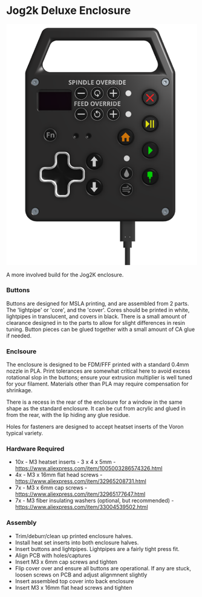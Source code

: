 # Jog2k Deluxe Enclosure

![](./Images/Jog2k_Enclosure_2.png)

A more involved build for the Jog2K enclosure.

### Buttons
Buttons are designed for MSLA printing, and are assembled from 2 parts. The 'lightpipe' or 'core', and the 'cover'. Cores should be printed in white, lightpipes in translucent, and covers in black. There is a small amount of clearance designed in to the parts to allow for slight differences in resin tuning. Button pieces can be glued together with a small amount of CA glue if needed. 

### Enclsoure
The enclosure is designed to be FDM/FFF printed with a standard 0.4mm nozzle in PLA. Print tolerances are somewhat critical here to avoid excess rotational slop in the buttons; ensure your extrusion multiplier is well tuned for your filament. Materials other than PLA may require compensation for shrinkage. 

There is a recess in the rear of the enclosure for a window in the same shape as the standard enclosure. It can be cut from acrylic and glued in from the rear, with the lip hiding any glue residue. 

Holes for fasteners are designed to accept heatset inserts of the Voron typical variety. 


### Hardware Required
- 10x - M3 heatset inserts - 3 x 4 x 5mm - https://www.aliexpress.com/item/1005003286574326.html
- 4x - M3 x 16mm flat head screws  - https://www.aliexpress.com/item/32965208731.html
- 7x - M3 x 6mm cap screws - https://www.aliexpress.com/item/32965177647.html
- 7x - M3 fiber insulating washers (optional, but recommended) - https://www.aliexpress.com/item/33004539502.html



### Assembly
- Trim/deburr/clean up printed enclosure halves.
- Install heat set inserts into both enclosure halves.
- Insert buttons and lightpipes. Lightpipes are a fairly tight press fit.
- Align PCB with holes/captures
- Insert M3 x 6mm cap screws and tighten
- Flip cover over and ensure all buttons are operational. If any are stuck, loosen screws on PCB and adjust alignmnent slightly
- Insert assembled top cover into back enclosure
- Insert M3 x 16mm flat head screws and tighten
